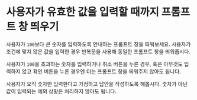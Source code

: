 # 사용자가 유효한 값을 입력할 때까지 프롬프트 창 띄우기

사용자가 `100`보다 큰 숫자를 입력하도록 안내하는 프롬프트 창을 띄워보세요. 사용자가 조건에 맞지 않은 값을 입력한 경우 반복문을 사용해 동일한 프롬프트 창을 띄워줍시다.

사용자가 `100`을 초과하는 숫자를 입력하거나 취소 버튼을 누른 경우, 혹은 아무것도 입력하지 않고 확인 버튼을 누른 경우엔 더는 프롬프트 창을 띄워주지 않아도 됩니다.

사용자가 오직 숫자만 입력한다고 가정하고 답안을 작성하도록 해봅시다. 숫자가 아닌 값이 입력되는 예외 상황은 처리하지 않아도 됩니다. 
